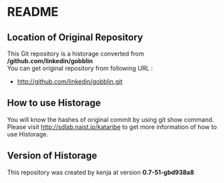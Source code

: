 # README
## Location of Original Repository
This Git repository is a historage converted from **/github.com/linkedin/gobblin**  
You can get original repository from following URL :

- http://github.com/linkedin/gobblin.git

## How to use Historage
You will know the hashes of original commit by using git show command.  
Please visit <http://sdlab.naist.jp/kataribe> to get more information of how to use Historage.

## Version of Historage
This repository was created by kenja at version **0.7-51-gbd938a8**
